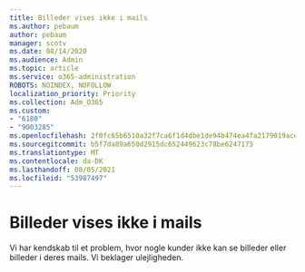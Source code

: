 ```yaml
---
title: Billeder vises ikke i mails
ms.author: pebaum
author: pebaum
manager: scotv
ms.date: 08/14/2020
ms.audience: Admin
ms.topic: article
ms.service: o365-administration
ROBOTS: NOINDEX, NOFOLLOW
localization_priority: Priority
ms.collection: Adm_O365
ms.custom:
- "6180"
- "9003285"
ms.openlocfilehash: 2f0fc65b6510a32f7ca6f1d4dbe1de94b474ea4fa2179019ace8ec9f4e080b42
ms.sourcegitcommit: b5f7da89a650d2915dc652449623c78be6247175
ms.translationtype: MT
ms.contentlocale: da-DK
ms.lasthandoff: 08/05/2021
ms.locfileid: "53987497"
---
```

# <a name="images-not-showing-in-emails"></a>Billeder vises ikke i mails

Vi har kendskab til et problem, hvor nogle kunder ikke kan se billeder eller billeder i deres mails. Vi beklager ulejligheden.